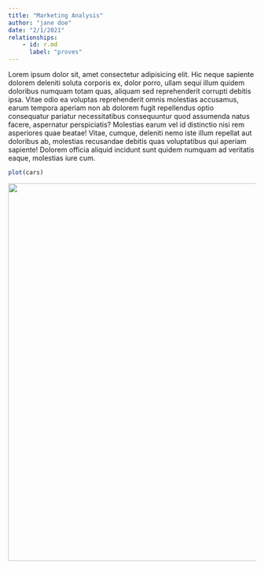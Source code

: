 ```yaml
---
title: "Marketing Analysis"
author: "jane doe"
date: "2/1/2021"
relationships:
    - id: r.md
      label: "proves"
---
```


Lorem ipsum dolor sit, amet consectetur adipisicing elit. Hic neque sapiente dolorem deleniti soluta corporis ex, dolor porro, ullam sequi illum quidem doloribus numquam totam quas, aliquam sed reprehenderit corrupti debitis ipsa. Vitae odio ea voluptas reprehenderit omnis molestias accusamus, earum tempora aperiam non ab dolorem fugit repellendus optio consequatur pariatur necessitatibus consequuntur quod assumenda natus facere, aspernatur perspiciatis? Molestias earum vel id distinctio nisi rem asperiores quae beatae! Vitae, cumque, deleniti nemo iste illum repellat aut doloribus ab, molestias recusandae debitis quas voluptatibus qui aperiam sapiente! Dolorem officia aliquid incidunt sunt quidem numquam ad veritatis eaque, molestias iure cum.

``` r
plot(cars)
```

<img src="/analysis/marketing.markdown_strict_files/figure-markdown_strict/unnamed-chunk-1-1.png" width="768" />
